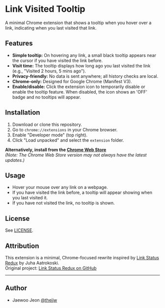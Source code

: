 # Link Visited Tooltip

A minimal Chrome extension that shows a tooltip when you hover over a link, indicating when you last visited that link.

## Features

- **Simple tooltip:** On hovering any link, a small black tooltip appears near the cursor if you have visited the link before.
- **Visit time:** The tooltip displays how long ago you last visited the link (e.g., "Visited 2 hours, 5 mins ago").
- **Privacy-friendly:** No data is sent anywhere; all history checks are local.
- **Chrome-only:** Designed for Google Chrome (Manifest V3).
- **Enable/disable:** Click the extension icon to temporarily disable or enable the tooltip feature. When disabled, the icon shows an 'OFF' badge and no tooltips will appear.

## Installation

1. Download or clone this repository.
2. Go to `chrome://extensions` in your Chrome browser.
3. Enable "Developer mode" (top right).
4. Click "Load unpacked" and select the `extension` folder.

**Alternatively, install from the [Chrome Web Store](https://chromewebstore.google.com/detail/link-visited-tooltip/eknakfmjakcfjkemkanekcakbnjfkbnc)**  
_(Note: The Chrome Web Store version may not always have the latest updates.)_

## Usage

- Hover your mouse over any link on a webpage.
- If you have visited the link before, a tooltip will appear showing when you last visited it.
- If you have not visited the link, no tooltip is shown.

## License
See [LICENSE](LICENSE).

## Attribution

This extension is a minimal, Chrome-focused rewrite inspired by [Link Status Redux](https://github.com/jaatroko/link-status-redux) by Juha Aatrokoski.  
Original project: [Link Status Redux on GitHub](https://github.com/jaatroko/link-status-redux)

---

## Author
- Jaewoo Jeon [@thejjw](https://github.com/thejjw)
